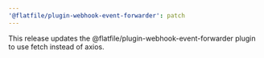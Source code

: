 ```yaml
---
'@flatfile/plugin-webhook-event-forwarder': patch
---
```


This release updates the @flatfile/plugin-webhook-event-forwarder plugin to use fetch instead of axios.

